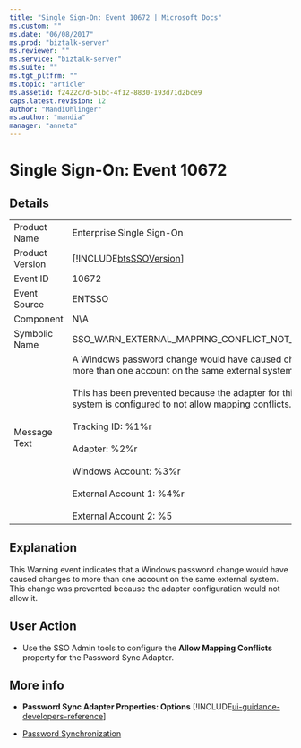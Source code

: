 ```yaml
---
title: "Single Sign-On: Event 10672 | Microsoft Docs"
ms.custom: ""
ms.date: "06/08/2017"
ms.prod: "biztalk-server"
ms.reviewer: ""
ms.service: "biztalk-server"
ms.suite: ""
ms.tgt_pltfrm: ""
ms.topic: "article"
ms.assetid: f2422c7d-51bc-4f12-8830-193d71d2bce9
caps.latest.revision: 12
author: "MandiOhlinger"
ms.author: "mandia"
manager: "anneta"
---
```

# Single Sign-On: Event 10672
## Details  
  
|||  
|-|-|  
|Product Name|Enterprise Single Sign-On|  
|Product Version|[!INCLUDE[btsSSOVersion](../includes/btsssoversion-md.md)]|  
|Event ID|10672|  
|Event Source|ENTSSO|  
|Component|N\A|  
|Symbolic Name|SSO_WARN_EXTERNAL_MAPPING_CONFLICT_NOT_ALLOWED|  
|Message Text|A Windows password change would have caused changes to more than one account on the same external system.%r<br /><br /> This has been prevented because the adapter for this external system is configured to not allow mapping conflicts.%r<br /><br /> Tracking ID: %1%r<br /><br /> Adapter: %2%r<br /><br /> Windows Account: %3%r<br /><br /> External Account 1: %4%r<br /><br /> External Account 2: %5|  
  
## Explanation  
 This Warning event indicates that a Windows password change would have caused changes to more than one account on the same external system. This change was prevented because the adapter configuration would not allow it.  
  
## User Action  
  
-   Use the SSO Admin tools to configure the **Allow Mapping Conflicts** property for the Password Sync Adapter.  
  
## More info
  
-   **Password Sync Adapter Properties: Options** [!INCLUDE[ui-guidance-developers-reference](../includes/ui-guidance-developers-reference.md)]
  
-   [Password Synchronization](../core/password-synchronization2.md)